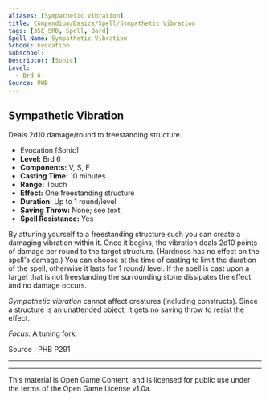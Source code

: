 ```yaml
---
aliases: [Sympathetic Vibration]
title: Compendium/Basics/Spell/Sympathetic Vibration
tags: [35E_SRD, Spell, Bard]
Spell Name: Sympathetic Vibration
School: Evocation
Subschool: 
Descriptor: [Sonic]
Level:
  - Brd 6
Source: PHB
---
```



## Sympathetic Vibration

Deals 2d10 damage/round to freestanding structure.

*   Evocation [Sonic]
*   **Level:** Brd 6
*   **Components:** V, S, F
*   **Casting Time:** 10 minutes
*   **Range:** Touch
*   **Effect:** One freestanding structure
*   **Duration:** Up to 1 round/level
*   **Saving Throw:** None; see text
*   **Spell Resistance:** Yes

<p>By attuning yourself to a freestanding structure such you can create a damaging vibration within it. Once it begins, the vibration deals 2d10 points of damage per round to the target structure. (Hardness has no effect on the spell's damage.) You can choose at the time of casting to limit the duration of the spell; otherwise it lasts for 1 round/ level. If the spell is cast upon a target that is not freestanding the surrounding stone dissipates the effect and no damage occurs.</p><p><i>Sympathetic vibration</i> cannot affect creatures (including constructs). Since a structure is an unattended object, it gets no saving throw to resist the effect.</p><p><i>Focus:</i> A tuning fork.</p>

Source : PHB P291

---

---

This material is Open Game Content, and is licensed for public use under
the terms of the Open Game License v1.0a.
